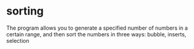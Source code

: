 # sorting
The program allows you to generate a specified number of numbers in a certain range, and then sort the numbers in three ways: bubble, inserts, selection

